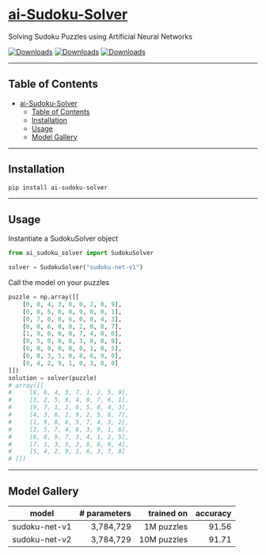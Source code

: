 # [ai-Sudoku-Solver](https://github.com/Ritvik19/ai-Sudoku-Solver)

Solving Sudoku Puzzles using Artificial Neural Networks

[![Downloads](https://pepy.tech/badge/ai-sudoku-solver)](https://pepy.tech/project/ai-sudoku-solver)
[![Downloads](https://pepy.tech/badge/ai-sudoku-solver/month)](https://pepy.tech/project/ai-sudoku-solver)
[![Downloads](https://pepy.tech/badge/ai-sudoku-solver/week)](https://pepy.tech/project/ai-sudoku-solver)

---

## Table of Contents

- [ai-Sudoku-Solver](#ai-sudoku-solver)
  - [Table of Contents](#table-of-contents)
  - [Installation](#installation)
  - [Usage](#usage)
  - [Model Gallery](#model-gallery)

---

## Installation

```bash
pip install ai-sudoku-solver
```

---

## Usage

Instantiate a SudokuSolver object

```python
from ai_sudoku_solver import SudokuSolver

solver = SudokuSolver("sudoku-net-v1")
```

Call the model on your puzzles

```python
puzzle = np.array([[
    [0, 0, 4, 3, 0, 0, 2, 0, 9],
    [0, 0, 5, 0, 0, 9, 0, 0, 1],
    [0, 7, 0, 0, 6, 0, 0, 4, 3],
    [0, 0, 6, 0, 0, 2, 0, 8, 7],
    [1, 9, 0, 0, 0, 7, 4, 0, 0],
    [0, 5, 0, 0, 8, 3, 0, 0, 0],
    [6, 0, 0, 0, 0, 0, 1, 0, 5],
    [0, 0, 3, 5, 0, 8, 6, 9, 0],
    [0, 4, 2, 9, 1, 0, 3, 0, 0]
]])
solution = solver(puzzle)
# array([[
#     [8, 6, 4, 3, 7, 1, 2, 5, 9],
#     [3, 2, 5, 8, 4, 9, 7, 6, 1],
#     [9, 7, 1, 2, 6, 5, 8, 4, 3],
#     [4, 3, 6, 1, 9, 2, 5, 8, 7],
#     [1, 9, 8, 6, 5, 7, 4, 3, 2],
#     [2, 5, 7, 4, 8, 3, 9, 1, 6],
#     [6, 8, 9, 7, 3, 4, 1, 2, 5],
#     [7, 1, 3, 5, 2, 8, 6, 9, 4],
#     [5, 4, 2, 9, 1, 6, 3, 7, 8]
# ]])
```

---

## Model Gallery

| model         | # parameters |  trained on | accuracy |
| ------------- | -----------: | ----------: | -------: |
| sudoku-net-v1 |    3,784,729 |  1M puzzles |    91.56 |
| sudoku-net-v2 |    3,784,729 | 10M puzzles |    91.71 |
